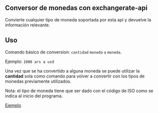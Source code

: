 ## Conversor de monedas con exchangerate-api

Convierte cualquier tipo de moneda soportada por esta api y devuelve la información relevante.

## Uso

Comando básico de conversion: `cantidad` `moneda` `a` `moneda`.

Ejemplo: `1000 ars a usd`

Una vez que se ha convertido a alguna moneda se puede utilizar la **cantidad** sola como comando para volver a convertir con los tipos de monedas previamente utilizados.

Nota: el tipo de moneda tiene que ser dado con el código de ISO como se indica al inicio del programa.


[Ejemplo](img.png)
